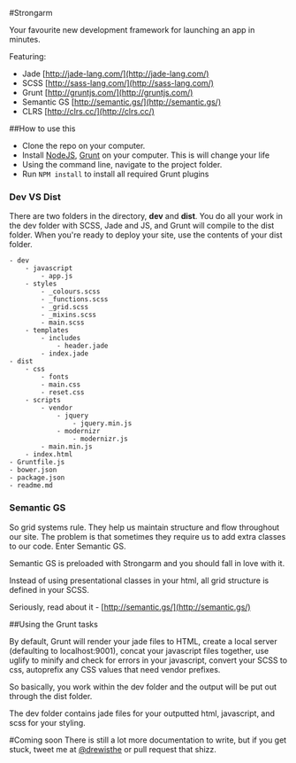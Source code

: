 #Strongarm

Your favourite new development framework for launching an app in minutes.

Featuring:

* Jade [http://jade-lang.com/](http://jade-lang.com/)
* SCSS [http://sass-lang.com/](http://sass-lang.com/)
* Grunt [http://gruntjs.com/](http://gruntjs.com/)
* Semantic GS [http://semantic.gs/](http://semantic.gs/)
* CLRS [http://clrs.cc/](http://clrs.cc/)

##How to use this

* Clone the repo on your computer.
* Install [NodeJS](http://nodejs.org/), [Grunt](http://gruntjs.com/getting-started) on your computer. This is will change your life
* Using the command line, navigate to the project folder. 
* Run `NPM install` to install all required Grunt plugins

### Dev VS Dist
There are two folders in the directory, **dev** and **dist**. You do all your work in the dev folder with SCSS, Jade and JS, and Grunt will compile to the dist folder. When you're ready to deploy your site, use the contents of your dist folder.

	- dev
		- javascript
			- app.js
		- styles
			- _colours.scss
			- _functions.scss
			- _grid.scss
			- _mixins.scss
			- main.scss
		- templates
			- includes
				- header.jade
			- index.jade
	- dist
		- css
			- fonts
			- main.css
			- reset.css
		- scripts
			- vendor
				- jquery
					- jquery.min.js
				- modernizr
					- modernizr.js
			- main.min.js
		- index.html
	- Gruntfile.js
	- bower.json
	- package.json
	- readme.md

### Semantic GS
So grid systems rule. They help us maintain structure and flow throughout our site. The problem is that sometimes they require us to add extra classes to our code. Enter Semantic GS.

Semantic GS is preloaded with Strongarm and you should fall in love with it.

Instead of using presentational classes in your html, all grid structure is defined in your SCSS.

Seriously, read about it - [http://semantic.gs/](http://semantic.gs/)


##Using the Grunt tasks

By default, Grunt will render your jade files to HTML, create a local server (defaulting to localhost:9001), concat your javascript files together, use uglify to minify and check for errors in your javascript, convert your SCSS to css, autoprefix any CSS values that need vendor prefixes.

So basically, you work within the dev folder and the output will be put out through the dist folder.

The dev folder contains jade files for your outputted html, javascript, and scss for your styling.

#Coming soon
There is still a lot more documentation to write, but if you get stuck, tweet me at [@drewisthe](http://twitter.com/drewisthe) or pull request that shizz.




